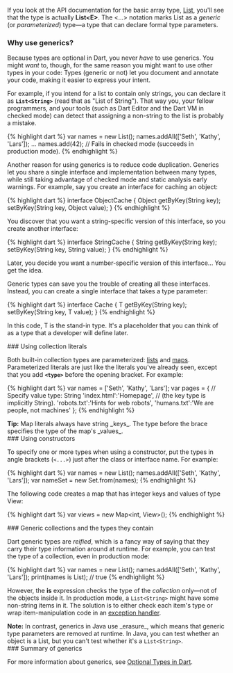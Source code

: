 If you look at the API documentation for the basic array type,
[List](http://api.dartlang.org/dart_core/List.html),
you'll see that the type is actually **List\<E>**.
The \<...> notation marks List as a _generic_
(or _parameterized_) type&mdash;a
type that can declare formal type parameters.


### Why use generics?

Because types are optional in Dart,
you never _have_ to use generics.
You might _want_ to, though,
for the same reason you might want to use other types in your code:
Types (generic or not) let you document and annotate your code,
making it easier to express your intent.

For example,
if you intend for a list to contain only strings,
you can declare it as **`List<String>`**
(read that as "List of String").
That way you, your fellow programmers, and your tools
(such as Dart Editor and the Dart VM in checked mode)
can detect that assigning a non-string to the list
is probably a mistake.

{% highlight dart %}
var names = new List<String>();
names.addAll(['Seth', 'Kathy', 'Lars']);
...
names.add(42); // Fails in checked mode (succeeds in production mode).
{% endhighlight %}

Another reason for using generics
is to reduce code duplication.
Generics let you share a single interface
and implementation between many types,
while still taking advantage of checked mode
and static analysis early warnings.
For example,
say you create an interface for caching an object:

{% highlight dart %}
interface ObjectCache {
  Object getByKey(String key);
  setByKey(String key, Object value);
}
{% endhighlight %}

You discover that you want a string-specific version of this interface,
so you create another interface:

{% highlight dart %}
interface StringCache {
  String getByKey(String key);
  setByKey(String key, String value);
}
{% endhighlight %}

Later, you decide you want a number-specific version of this interface...
You get the idea.

Generic types can save you the trouble of creating all these interfaces.
Instead, you can create a single interface that takes a type parameter:

{% highlight dart %}
interface Cache<T> {
  T getByKey(String key);
  setByKey(String key, T value);
}
{% endhighlight %}

In this code, T is the stand-in type.
It's a placeholder that you can think of as
a type that a developer will define later.


<section id="generics-literals" markdown="1">
### Using collection literals

Both built-in collection types are parameterized:
[lists](#lists) and
[maps](#maps).
Parameterized literals are just like the literals you've already seen,
except that you add **`<type>`**
before the opening bracket.
For example:

{% highlight dart %}
var names = <String>['Seth', 'Kathy', 'Lars'];
var pages = <String>{        // Specify value type: String
    'index.html':'Homepage', // (the key type is implicitly String).
    'robots.txt':'Hints for web robots',
    'humans.txt':'We are people, not machines' };
{% endhighlight %}

<aside>
  <div class="alert alert-info">
    <strong>Tip:</strong>
    Map literals always have string _keys_.
    The type before the brace specifies the type of the map's _values_.
  </div>
</aside>

</section>


<section id="generics-constructors" markdown="1">
### Using constructors

To specify one or more types when using a constructor,
put the types in angle brackets
(`<...>`)
just after the class or interface name.
For example:

{% highlight dart %}
var names = new List<String>();
names.addAll(['Seth', 'Kathy', 'Lars']);
var nameSet = new Set<String>.from(names);
{% endhighlight %}

The following code creates a map
that has integer keys and values of type View:

{% highlight dart %}
var views = new Map<int, View>();
{% endhighlight %}
</section>

<section id="generics-collections" markdown="1">
### Generic collections and the types they contain

Dart generic types are _reified_,
which is a fancy way of saying that
they carry their type information around at runtime.
For example, you can test the type of a collection,
even in production mode:

{% highlight dart %}
var names = new List<String>();
names.addAll(['Seth', 'Kathy', 'Lars']);
print(names is List<String>); // true
{% endhighlight %}

However, the **is** expression
checks the type of the _collection_ only&mdash;not
of the objects inside it.
In production mode,
a `List<String>` might have some non-string items in it.
The solution is to either
check each item's type or
wrap item-manipulation code in an [exception handler](#exceptions).

<aside>
  <div class="alert alert-info">
    <strong>Note:</strong>
    In contrast,
    generics in Java use _erasure_,
    which means that generic type parameters are removed at runtime.
    In Java, you can test whether an object is a List,
    but you can't test whether it's a <code>List&lt;String&gt;</code>.
  </div>
</aside>
</section>

<section id="generics-summary" markdown="1">
### Summary of generics

For more information about generics, see
[Optional Types in Dart](http://www.dartlang.org/articles/optional-types/).
</section>
